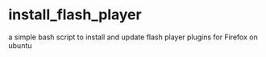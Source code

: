 # install_flash_player
a simple bash script to install and update flash player plugins for Firefox on ubuntu

